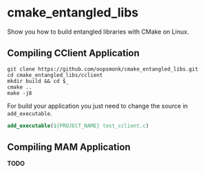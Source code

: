 # cmake_entangled_libs

Show you how to build entangled libraries with CMake on Linux.

## Compiling CClient Application  

```shell
git clone https://github.com/oopsmonk/cmake_entangled_libs.git
cd cmake_entangled_libs/cclient
mkdir build && cd $_
cmake ..
make -j8
```

For build your application you just need to change the source in `add_executable`.

```cmake
add_executable(${PROJECT_NAME} test_cclient.c)
```

## Compiling MAM Application  

**TODO**
